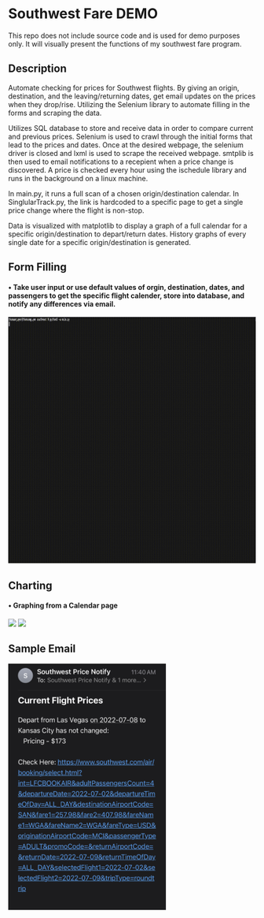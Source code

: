 # Southwest Fare DEMO
This repo does not include source code and is used for demo purposes only. It will visually present the functions of my southwest fare program.

## Description
Automate checking for prices for Southwest flights. By giving an origin, destination, and the leaving/returning dates, get email updates on the prices when they drop/rise. Utilizing the Selenium library to automate filling in the forms and scraping the data.

Utilizes SQL database to store and receive data in order to compare current and previous prices. Selenium is used to crawl through the initial forms that lead to the prices and dates. Once at the desired webpage, the selenium driver is closed and lxml is used to scrape the received webpage. smtplib is then used to email notifications to a recepient when a price change is discovered. A price is checked every hour using the ischedule library and runs in the background on a linux machine.

In main.py, it runs a full scan of a chosen origin/destination calendar. In SinglularTrack.py, the link is hardcoded to a specific page to get a single price change where the flight is non-stop.

Data is visualized with matplotlib to display a graph of a full calendar for a specific origin/destination to depart/return dates. History graphs of every single date for a specific origin/destination is generated.

## Form Filling

#### • Take user input or use default values of orgin, destination, dates, and passengers to get the specific flight calender, store into database, and notify any differences via email.
<img src="https://github.com/tomm3hgunn/southwest-demo/blob/main/docs/examples/southwest-demo.gif" height="500">

## Charting
#### • Graphing from a Calendar page
<img src="https://github.com/tomm3hgunn/southwest-demo/blob/main/docs/examples/calendarEx.gif" height="200">
<img src="https://github.com/tomm3hgunn/southwest-demo/blob/main/docs/examples/calendarGraph.gif" height="500">




## Sample Email
<img src="https://github.com/tomm3hgunn/southwest-demo/blob/main/docs/examples/emailExample.jpg" height="500">



